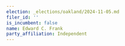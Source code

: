 ```yaml
---
election: _elections/oakland/2024-11-05.md
filer_id: ''
is_incumbent: false
name: Edward C. Frank
party_affiliation: Independent
---
```

